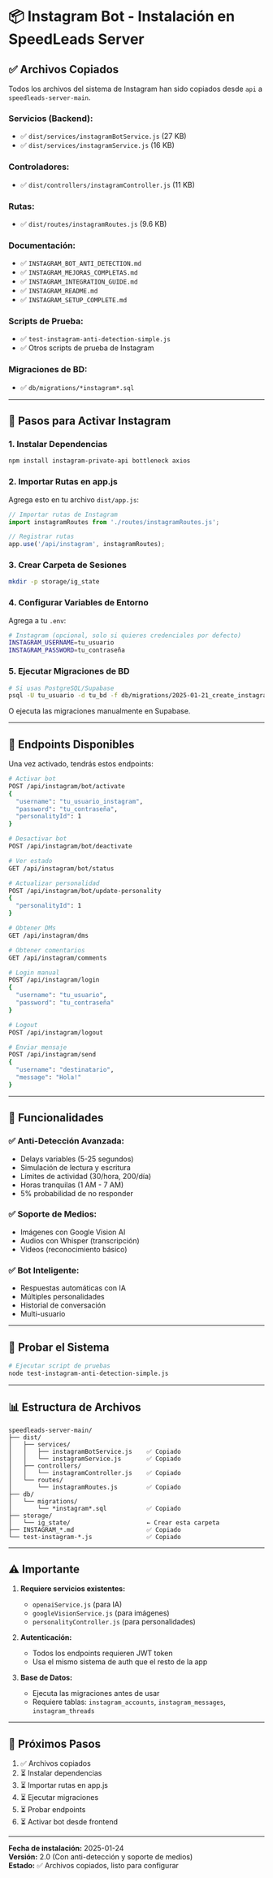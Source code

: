 # 📦 Instagram Bot - Instalación en SpeedLeads Server

## ✅ Archivos Copiados

Todos los archivos del sistema de Instagram han sido copiados desde `api` a `speedleads-server-main`.

### **Servicios (Backend):**
- ✅ `dist/services/instagramBotService.js` (27 KB)
- ✅ `dist/services/instagramService.js` (16 KB)

### **Controladores:**
- ✅ `dist/controllers/instagramController.js` (11 KB)

### **Rutas:**
- ✅ `dist/routes/instagramRoutes.js` (9.6 KB)

### **Documentación:**
- ✅ `INSTAGRAM_BOT_ANTI_DETECTION.md`
- ✅ `INSTAGRAM_MEJORAS_COMPLETAS.md`
- ✅ `INSTAGRAM_INTEGRATION_GUIDE.md`
- ✅ `INSTAGRAM_README.md`
- ✅ `INSTAGRAM_SETUP_COMPLETE.md`

### **Scripts de Prueba:**
- ✅ `test-instagram-anti-detection-simple.js`
- ✅ Otros scripts de prueba de Instagram

### **Migraciones de BD:**
- ✅ `db/migrations/*instagram*.sql`

---

## 🔧 Pasos para Activar Instagram

### **1. Instalar Dependencias**

```bash
npm install instagram-private-api bottleneck axios
```

### **2. Importar Rutas en app.js**

Agrega esto en tu archivo `dist/app.js`:

```javascript
// Importar rutas de Instagram
import instagramRoutes from './routes/instagramRoutes.js';

// Registrar rutas
app.use('/api/instagram', instagramRoutes);
```

### **3. Crear Carpeta de Sesiones**

```bash
mkdir -p storage/ig_state
```

### **4. Configurar Variables de Entorno**

Agrega a tu `.env`:

```bash
# Instagram (opcional, solo si quieres credenciales por defecto)
INSTAGRAM_USERNAME=tu_usuario
INSTAGRAM_PASSWORD=tu_contraseña
```

### **5. Ejecutar Migraciones de BD**

```bash
# Si usas PostgreSQL/Supabase
psql -U tu_usuario -d tu_bd -f db/migrations/2025-01-21_create_instagram_tables.sql
```

O ejecuta las migraciones manualmente en Supabase.

---

## 🚀 Endpoints Disponibles

Una vez activado, tendrás estos endpoints:

```bash
# Activar bot
POST /api/instagram/bot/activate
{
  "username": "tu_usuario_instagram",
  "password": "tu_contraseña",
  "personalityId": 1
}

# Desactivar bot
POST /api/instagram/bot/deactivate

# Ver estado
GET /api/instagram/bot/status

# Actualizar personalidad
POST /api/instagram/bot/update-personality
{
  "personalityId": 1
}

# Obtener DMs
GET /api/instagram/dms

# Obtener comentarios
GET /api/instagram/comments

# Login manual
POST /api/instagram/login
{
  "username": "tu_usuario",
  "password": "tu_contraseña"
}

# Logout
POST /api/instagram/logout

# Enviar mensaje
POST /api/instagram/send
{
  "username": "destinatario",
  "message": "Hola!"
}
```

---

## 🎯 Funcionalidades

### **✅ Anti-Detección Avanzada:**
- Delays variables (5-25 segundos)
- Simulación de lectura y escritura
- Límites de actividad (30/hora, 200/día)
- Horas tranquilas (1 AM - 7 AM)
- 5% probabilidad de no responder

### **✅ Soporte de Medios:**
- Imágenes con Google Vision AI
- Audios con Whisper (transcripción)
- Videos (reconocimiento básico)

### **✅ Bot Inteligente:**
- Respuestas automáticas con IA
- Múltiples personalidades
- Historial de conversación
- Multi-usuario

---

## 🧪 Probar el Sistema

```bash
# Ejecutar script de pruebas
node test-instagram-anti-detection-simple.js
```

---

## 📊 Estructura de Archivos

```
speedleads-server-main/
├── dist/
│   ├── services/
│   │   ├── instagramBotService.js    ✅ Copiado
│   │   └── instagramService.js       ✅ Copiado
│   ├── controllers/
│   │   └── instagramController.js    ✅ Copiado
│   └── routes/
│       └── instagramRoutes.js        ✅ Copiado
├── db/
│   └── migrations/
│       └── *instagram*.sql           ✅ Copiado
├── storage/
│   └── ig_state/                     ← Crear esta carpeta
├── INSTAGRAM_*.md                    ✅ Copiado
└── test-instagram-*.js               ✅ Copiado
```

---

## ⚠️ Importante

1. **Requiere servicios existentes:**
   - `openaiService.js` (para IA)
   - `googleVisionService.js` (para imágenes)
   - `personalityController.js` (para personalidades)

2. **Autenticación:**
   - Todos los endpoints requieren JWT token
   - Usa el mismo sistema de auth que el resto de la app

3. **Base de Datos:**
   - Ejecuta las migraciones antes de usar
   - Requiere tablas: `instagram_accounts`, `instagram_messages`, `instagram_threads`

---

## 📝 Próximos Pasos

1. ✅ Archivos copiados
2. ⏳ Instalar dependencias
3. ⏳ Importar rutas en app.js
4. ⏳ Ejecutar migraciones
5. ⏳ Probar endpoints
6. ⏳ Activar bot desde frontend

---

**Fecha de instalación:** 2025-01-24  
**Versión:** 2.0 (Con anti-detección y soporte de medios)  
**Estado:** ✅ Archivos copiados, listo para configurar


